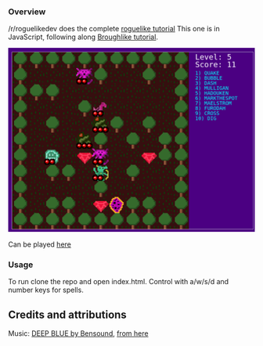 ### Overview
/r/roguelikedev does the complete [roguelike tutorial](https://old.reddit.com/r/roguelikedev/comments/grccvt/roguelikedev_does_the_complete_roguelike_tutorial/)
This one is in JavaScript, following along [Broughlike tutorial](https://nluqo.github.io/broughlike-tutorial/).

![Current look](Screenshot.png?raw=true "Current look")

Can be played [here](https://glorphindale.github.io/roguelikedev-js/)

### Usage

To run clone the repo and open index.html.
Control with a/w/s/d and number keys for spells.

## Credits and attributions

Music: [DEEP BLUE by Bensound](www.bensound.com), [from here](https://www.bensound.com/royalty-free-music/track/deep-blue)
